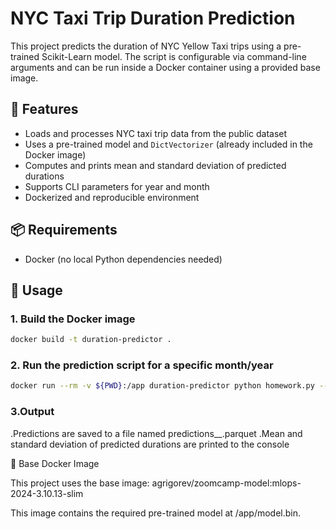# NYC Taxi Trip Duration Prediction

This project predicts the duration of NYC Yellow Taxi trips using a pre-trained Scikit-Learn model. The script is configurable via command-line arguments and can be run inside a Docker container using a provided base image.

## 🚀 Features
- Loads and processes NYC taxi trip data from the public dataset
- Uses a pre-trained model and `DictVectorizer` (already included in the Docker image)
- Computes and prints mean and standard deviation of predicted durations
- Supports CLI parameters for year and month
- Dockerized and reproducible environment

## 📦 Requirements
- Docker (no local Python dependencies needed)

## 📝 Usage

### 1. Build the Docker image
```bash
docker build -t duration-predictor .
```

### 2. Run the prediction script for a specific month/year
```bash
docker run --rm -v ${PWD}:/app duration-predictor python homework.py --year 2023 --month 5
```

### 3.Output
.Predictions are saved to a file named predictions_<year>_<month>.parquet
.Mean and standard deviation of predicted durations are printed to the console

🧰 Base Docker Image

This project uses the base image:
agrigorev/zoomcamp-model:mlops-2024-3.10.13-slim

This image contains the required pre-trained model at /app/model.bin.
